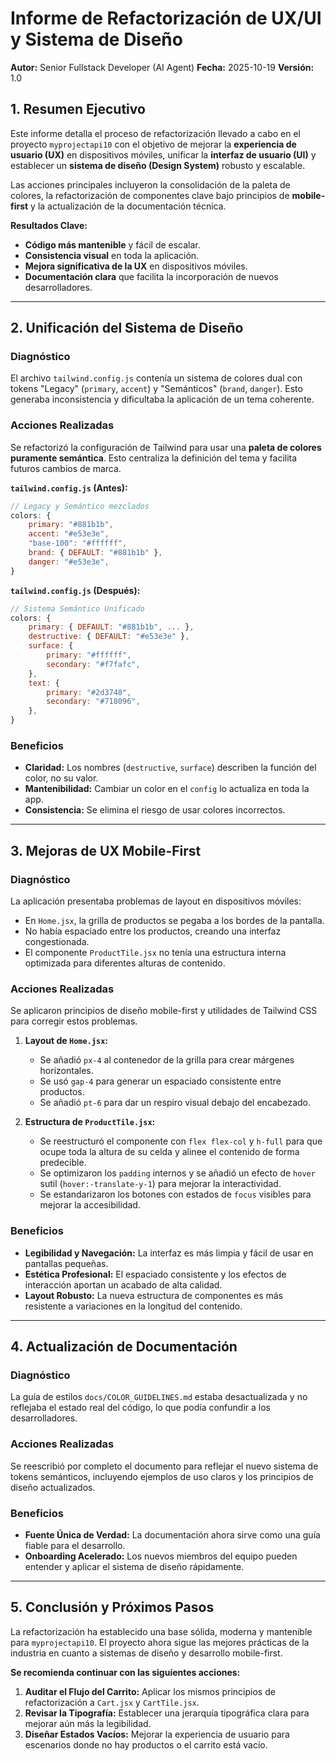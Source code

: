 # Informe de Refactorización de UX/UI y Sistema de Diseño

**Autor:** Senior Fullstack Developer (AI Agent)
**Fecha:** 2025-10-19
**Versión:** 1.0

## 1. Resumen Ejecutivo

Este informe detalla el proceso de refactorización llevado a cabo en el proyecto `myprojectapi10` con el objetivo de mejorar la **experiencia de usuario (UX)** en dispositivos móviles, unificar la **interfaz de usuario (UI)** y establecer un **sistema de diseño (Design System)** robusto y escalable.

Las acciones principales incluyeron la consolidación de la paleta de colores, la refactorización de componentes clave bajo principios de **mobile-first** y la actualización de la documentación técnica.

**Resultados Clave:**

-   **Código más mantenible** y fácil de escalar.
-   **Consistencia visual** en toda la aplicación.
-   **Mejora significativa de la UX** en dispositivos móviles.
-   **Documentación clara** que facilita la incorporación de nuevos desarrolladores.

---

## 2. Unificación del Sistema de Diseño

### Diagnóstico

El archivo `tailwind.config.js` contenía un sistema de colores dual con tokens "Legacy" (`primary`, `accent`) y "Semánticos" (`brand`, `danger`). Esto generaba inconsistencia y dificultaba la aplicación de un tema coherente.

### Acciones Realizadas

Se refactorizó la configuración de Tailwind para usar una **paleta de colores puramente semántica**. Esto centraliza la definición del tema y facilita futuros cambios de marca.

**`tailwind.config.js` (Antes):**
```javascript
// Legacy y Semántico mezclados
colors: {
    primary: "#881b1b",
    accent: "#e53e3e",
    "base-100": "#ffffff",
    brand: { DEFAULT: "#881b1b" },
    danger: "#e53e3e",
}
```

**`tailwind.config.js` (Después):**
```javascript
// Sistema Semántico Unificado
colors: {
    primary: { DEFAULT: "#881b1b", ... },
    destructive: { DEFAULT: "#e53e3e" },
    surface: {
        primary: "#ffffff",
        secondary: "#f7fafc",
    },
    text: {
        primary: "#2d3748",
        secondary: "#718096",
    },
}
```

### Beneficios

-   **Claridad:** Los nombres (`destructive`, `surface`) describen la función del color, no su valor.
-   **Mantenibilidad:** Cambiar un color en el `config` lo actualiza en toda la app.
-   **Consistencia:** Se elimina el riesgo de usar colores incorrectos.

---

## 3. Mejoras de UX Mobile-First

### Diagnóstico

La aplicación presentaba problemas de layout en dispositivos móviles:
-   En `Home.jsx`, la grilla de productos se pegaba a los bordes de la pantalla.
-   No había espaciado entre los productos, creando una interfaz congestionada.
-   El componente `ProductTile.jsx` no tenía una estructura interna optimizada para diferentes alturas de contenido.

### Acciones Realizadas

Se aplicaron principios de diseño mobile-first y utilidades de Tailwind CSS para corregir estos problemas.

1.  **Layout de `Home.jsx`:**
    -   Se añadió `px-4` al contenedor de la grilla para crear márgenes horizontales.
    -   Se usó `gap-4` para generar un espaciado consistente entre productos.
    -   Se añadió `pt-6` para dar un respiro visual debajo del encabezado.

2.  **Estructura de `ProductTile.jsx`:**
    -   Se reestructuró el componente con `flex flex-col` y `h-full` para que ocupe toda la altura de su celda y alinee el contenido de forma predecible.
    -   Se optimizaron los `padding` internos y se añadió un efecto de `hover` sutil (`hover:-translate-y-1`) para mejorar la interactividad.
    -   Se estandarizaron los botones con estados de `focus` visibles para mejorar la accesibilidad.

### Beneficios

-   **Legibilidad y Navegación:** La interfaz es más limpia y fácil de usar en pantallas pequeñas.
-   **Estética Profesional:** El espaciado consistente y los efectos de interacción aportan un acabado de alta calidad.
-   **Layout Robusto:** La nueva estructura de componentes es más resistente a variaciones en la longitud del contenido.

---

## 4. Actualización de Documentación

### Diagnóstico

La guía de estilos `docs/COLOR_GUIDELINES.md` estaba desactualizada y no reflejaba el estado real del código, lo que podía confundir a los desarrolladores.

### Acciones Realizadas

Se reescribió por completo el documento para reflejar el nuevo sistema de tokens semánticos, incluyendo ejemplos de uso claros y los principios de diseño actualizados.

### Beneficios

-   **Fuente Única de Verdad:** La documentación ahora sirve como una guía fiable para el desarrollo.
-   **Onboarding Acelerado:** Los nuevos miembros del equipo pueden entender y aplicar el sistema de diseño rápidamente.

---

## 5. Conclusión y Próximos Pasos

La refactorización ha establecido una base sólida, moderna y mantenible para `myprojectapi10`. El proyecto ahora sigue las mejores prácticas de la industria en cuanto a sistemas de diseño y desarrollo mobile-first.

**Se recomienda continuar con las siguientes acciones:**

1.  **Auditar el Flujo del Carrito:** Aplicar los mismos principios de refactorización a `Cart.jsx` y `CartTile.jsx`.
2.  **Revisar la Tipografía:** Establecer una jerarquía tipográfica clara para mejorar aún más la legibilidad.
3.  **Diseñar Estados Vacíos:** Mejorar la experiencia de usuario para escenarios donde no hay productos o el carrito está vacío.
